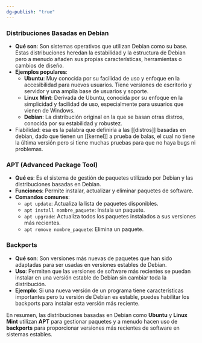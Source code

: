 ```yaml
---
dg-publish: "true"
---
```

### **Distribuciones Basadas en Debian**

- **Qué son**: Son sistemas operativos que utilizan Debian como su base. Estas distribuciones heredan la estabilidad y la estructura de Debian pero a menudo añaden sus propias características, herramientas o cambios de diseño.
- **Ejemplos populares**:
    - **Ubuntu**: Muy conocida por su facilidad de uso y enfoque en la accesibilidad para nuevos usuarios. Tiene versiones de escritorio y servidor y una amplia base de usuarios y soporte.
    - **Linux Mint**: Derivada de Ubuntu, conocida por su enfoque en la simplicidad y facilidad de uso, especialmente para usuarios que vienen de Windows.
    - **Debian**: La distribución original en la que se basan otras distros, conocida por su estabilidad y robustez.
- Fiabilidad: esa es la palabra que definiría a las [[distros]] basadas en debian, dado que tienen un [[kernel]] a prueba de balas, el cual no tiene la última versión pero si tiene muchas pruebas para que no haya bugs ni problemas.
### **APT (Advanced Package Tool)**

- **Qué es**: Es el sistema de gestión de paquetes utilizado por Debian y las distribuciones basadas en Debian.
- **Funciones**: Permite instalar, actualizar y eliminar paquetes de software.
- **Comandos comunes**:
    - `apt update`: Actualiza la lista de paquetes disponibles.
    - `apt install nombre_paquete`: Instala un paquete.
    - `apt upgrade`: Actualiza todos los paquetes instalados a sus versiones más recientes.
    - `apt remove nombre_paquete`: Elimina un paquete.

### **Backports**

- **Qué son**: Son versiones más nuevas de paquetes que han sido adaptadas para ser usadas en versiones estables de Debian.
- **Uso**: Permiten que las versiones de software más recientes se puedan instalar en una versión estable de Debian sin cambiar toda la distribución.
- **Ejemplo**: Si una nueva versión de un programa tiene características importantes pero tu versión de Debian es estable, puedes habilitar los backports para instalar esta versión más reciente.

En resumen, las distribuciones basadas en Debian como **Ubuntu** y **Linux Mint** utilizan **APT** para gestionar paquetes y a menudo hacen uso de **backports** para proporcionar versiones más recientes de software en sistemas estables.